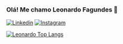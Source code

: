 ### Olá! Me chamo Leonardo Fagundes 👋

[![Linkedin](https://img.shields.io/badge/LinkedIn-0077B5?style=for-the-badge&logo=linkedin&logoColor=white)](https://www.linkedin.com/in/leonardokzkz/)
[![Instagram](https://img.shields.io/badge/Instagram-E4405F?style=for-the-badge&logo=instagram&logoColor=white)](https://www.instagram.com/leonardokzkz/)

[![Leonardo Top Langs](https://github-readme-stats.vercel.app/api/top-langs/?username=leonardokzkz)](https://github.com/anuraghazra/github-readme-stats)
